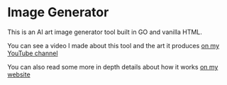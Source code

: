 # Image Generator

This is an AI art image generator tool built in GO and vanilla HTML.

You can see a video I made about this tool and the art it produces [on my YouTube channel](https://youtu.be/g9SCtIURbdA)

You can also read some more in depth details about how it works [on my website](https://iancarey.ie/blog/generativeartwithcnc)

